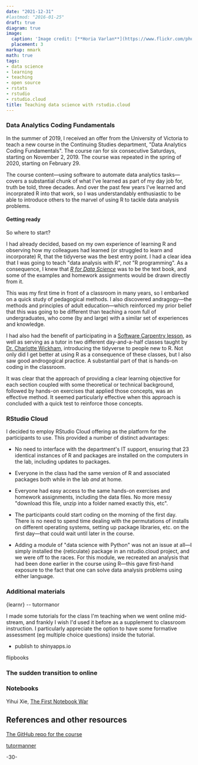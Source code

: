 ```yaml
---
date: "2021-12-31"
#lastmod: "2016-01-25"
draft: true
diagram: true
image:
  caption: 'Image credit: [**Horia Varlan**](https://www.flickr.com/photos/horiavarlan/4777129318/in/photolist-8h937A-8hBXso-f859U7-7yuQFL-u8ZMFH-6UtSFp-J5b5po-cqx11j-CcQMzs-pChH96-8qdyhE-ebLAEx-D2U5Yx-b5fE7T-dx24Uo-ebcAhs-fJU9RB-7GVhDa-o3dpv5-daJ1Qc-FgAUzQ-8FFXKw-mTXza-KWTYYy-jzbfAp-nfvigS-fQrAn5-dBGY6t-eb79oF-DysEbS-dAcszP-uCUByj-8uPhwp-7LBEDa-vL1T52-c9o1tQ-o4XEFq-7Duwmv-MQTK7-7SRthr-9gYvR8-6ZqQcg-bW7fP-8KbVbG-huCWgF-ckzYHd-9ieN3t-hAqaWs-8NB82B-24vANH)'
  placement: 3
markup: mmark
math: true
tags:
- data science
- learning
- teaching
- open source
- rstats
- rstudio
- rstudio.cloud
title: Teaching data science with rstudio.cloud
---
```



### Data Analytics Coding Fundamentals

In the summer of 2019, I received an offer from the University of Victoria to teach a new course in the Continuing Studies department, "Data Analytics Coding Fundamentals". The course ran for six consecutive Saturdays, starting on November 2, 2019. The course was repeated in the spring of 2020, starting on February 29.

The course content—using software to automate data analytics tasks—covers a substantial chunk of what I've learned as part of my day job for, truth be told, three decades. And over the past few years I've learned and incorprated R into that work, so I was understandably enthusiastic to be able to introduce others to the marvel of using R to tackle data analysis problems.


#### Getting ready

So where to start?

I had already decided, based on my own experience of learning R and observing how my colleagues had learned (or struggled to learn and incorporate) R, that the tidyverse was the best entry point. I had a clear idea that I was going to teach "data analysis with R", _not_ "R programming". As a consequence, I knew that [_R for Data Science_](https://r4ds.had.co.nz/) was to be the text book, and some of the examples and homework assignments would be drawn directly from it.

This was my first time in front of a classroom in many years, so I embarked on a quick study of pedagogical methods. I also discovered andragogy—the methods and principles of adult education—which reinforced my prior belief that this was going to be different than teaching a room full of undergraduates, who come (by and large) with a similar set of experiences and knowledge.

I had also had the benefit of participating in a [Software Carpentry lesson](https://software-carpentry.org/lessons/), as well as serving as a tutor in two different day-and-a-half classes taught by [Dr. Charlotte Wickham](https://www.cwick.co.nz/), introducing the tidyverse to people new to R. Not only did I get better at using R as a consequence of these classes, but I also saw good androgogical practice. A substantial part of that is hands-on coding in the classroom.

It was clear that the approach of providing a clear learning objective for each section coupled with some theoretical or technical background, followed by hands-on exercises that applied those concepts, was an effective method. It seemed particularly effective when this approach is concluded with a quick test to reinforce those concepts.

### RStudio Cloud

I decided to employ RStudio Cloud offering as the platform for the participants to use. This provided a number of distinct advantages:

* No need to interface with the department's IT support, ensuring that 23 identical instances of R and packages are installed on the computers in the lab, including updates to packages. 

* Everyone in the class had the same version of R and associated packages both while in the lab _and_ at home. 

* Everyone had easy access to the same hands-on exercises and homework assignments, including the data files. No more messy "download this file, unzip into a folder named exactly this, etc".

* The participants could start coding on the morning of the first day. There is no need to spend time dealing with the permutations of installs on different operating systems, setting up package libraries, etc. on the first day—that could wait until later in the course.

* Adding a module of "data science with Python" was not an issue at all—I simply installed the {reticulate} package in an rstudio.cloud project, and we were off to the races. For this module, we recreated an analysis that had been done earlier in the course using R—this gave first-hand exposure to the fact that one can solve data analysis problems using either language.


### Additional materials

{learnr} -- tutormanor

I made some tutorials for the class I'm teaching when we went online mid-stream, and frankly I wish I'd used it before as a supplement to classroom instruction. I particularly appreciate the option to have some formative assessment (eg multiple choice questions) inside the tutorial. 

* publish to shinyapps.io 

flipbooks


### The sudden transition to online





### Notebooks

Yihui Xie, [The First Notebook War](https://yihui.name/en/2018/09/notebook-war/)


## References and other resources

[The GitHub repo for the course](https://github.com/MonkmanMH/UVic_BIDA302)

[tutormanner](https://github.com/MonkmanMH/tutormanner)

-30-